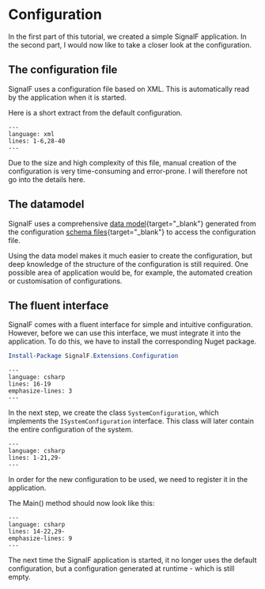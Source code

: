 # Configuration

In the first part of this tutorial, we created a simple SignalF application. In the second part, I would now like to take a closer look at the configuration.


## The configuration file

SignalF uses a configuration file based on XML. This is automatically read by the application when it is started.

Here is a short extract from the default configuration.

```{literalinclude} assets/code/DefaultConfiguration.xml
---
language: xml
lines: 1-6,28-40
---
```

Due to the size and high complexity of this file, manual creation of the configuration is very time-consuming and error-prone. I will therefore not go into the details here.


## The datamodel

SignalF uses a comprehensive [data model](https://github.com/Signal-F/SignalF.Controller/tree/develop/Source/Datamodel){target="_blank"} generated from the configuration [schema files](https://github.com/Signal-F/SignalF.Controller/tree/develop/Schemas/Configuration){target="_blank"} to access the configuration file.

Using the data model makes it much easier to create the configuration, but deep knowledge of the structure of the configuration is still required. One possible area of application would be, for example, the automated creation or customisation of configurations.


## The fluent interface

SignalF comes with a fluent interface for simple and intuitive configuration. \
However, before we can use this interface, we must integrate it into the application. To do this, we have to install the corresponding Nuget package.

```powershell
Install-Package SignalF.Extensions.Configuration
```

```{literalinclude} assets/code/Program.cs
---
language: csharp
lines: 16-19
emphasize-lines: 3
---
```

In the next step, we create the class `SystemConfiguration`, which implements the `ISystemConfiguration` interface. This class will later contain the entire configuration of the system.

```{literalinclude} assets/code/SystemConfiguration.cs
---
language: csharp
lines: 1-21,29-
---
```

In order for the new configuration to be used, we need to register it in the application.

The Main() method should now look like this:

```{literalinclude} assets/code/Program.cs
---
language: csharp
lines: 14-22,29-
emphasize-lines: 9
---
```

The next time the SignalF application is started, it no longer uses the default configuration, but a configuration generated at runtime - which is still empty.